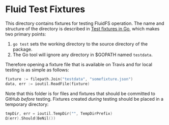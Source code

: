 # Fluid Test Fixtures

This directory contains fixtures for testing FluidFS operation. The name and structure of the directory is described in [Test fixtures in Go](https://dave.cheney.net/2016/05/10/test-fixtures-in-go), which makes two primary points:

1. `go test` sets the working directory to the source directory of the package.
2. The Go tool will ignore any directory in $GOPATH named `testdata`.

Therefore opening a fixture file that is available on Travis and for local testing is as simple as follows:

```go
fixture := filepath.Join("testdata", "somefixture.json")
data, err := ioutil.ReadFile(fixture)
```

Note that this folder is for files and fixtures that should be committed to GitHub _before_ testing. Fixtures created _during_ testing should be placed in a temporary directory:

```go
tmpDir, err = ioutil.TempDir("", TempDirPrefix)
Ω(err).Should(BeNil())
```
